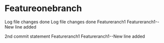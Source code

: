 # Featureonebranch
Log file changes done
Log file changes done
Featureranch1
Featureranch1--New line added



2nd commit statement
Featureranch1
Featureranch1--New line added


